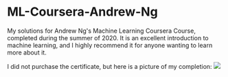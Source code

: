 # ML-Coursera-Andrew-Ng
My solutions for Andrew Ng's Machine Learning Coursera Course, completed during the summer of 2020. It is an excellent introduction to machine learning, and I highly recommend it for anyone wanting to learn more about it.

I did not purchase the certificate, but here is a picture of my completion:
![]("completion.png")
